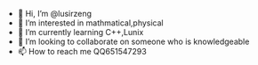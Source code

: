 - 👋 Hi, I’m @lusirzeng
- 👀 I’m interested in mathmatical,physical
- 🌱 I’m currently learning C++,Lunix
- 💞️ I’m looking to collaborate on someone who is knowledgeable
- 📫 How to reach me QQ651547293

<!---
lusirzeng/lusirzeng is a ✨ special ✨ repository because its `README.md` (this file) appears on your GitHub profile.
You can click the Preview link to take a look at your changes.
--->
